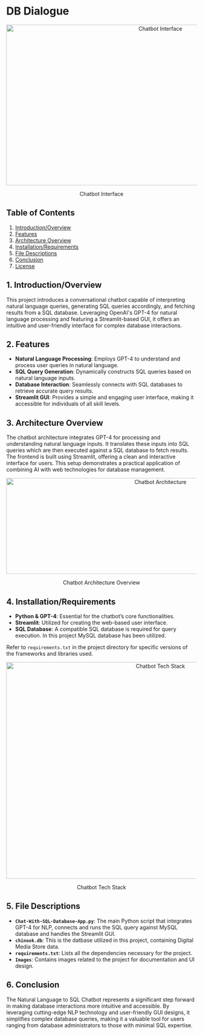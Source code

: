 # DB Dialogue

<div align="center">
  <img src="https://github.com/ManideepTelukuntla/Natural-Language-to-SQL-Chatbot/blob/main/Images/Chatbot-Interface.png" width="800" height="425" alt="Chatbot Interface">
  <br>
  <p>Chatbot Interface</p>
</div>

## Table of Contents
1. [Introduction/Overview](#1-introductionoverview)
2. [Features](#2-features)
3. [Architecture Overview](#3-architecture-overview)
4. [Installation/Requirements](#4-installationrequirements)
5. [File Descriptions](#5-file-descriptions)
6. [Conclusion](#6-conclusion)
7. [License](#7-license)

## 1. Introduction/Overview
This project introduces a conversational chatbot capable of interpreting natural language queries, generating SQL queries accordingly, and fetching results from a SQL database. Leveraging OpenAI's GPT-4 for natural language processing and featuring a Streamlit-based GUI, it offers an intuitive and user-friendly interface for complex database interactions.

## 2. Features
- **Natural Language Processing**: Employs GPT-4 to understand and process user queries in natural language.
- **SQL Query Generation**: Dynamically constructs SQL queries based on natural language inputs.
- **Database Interaction**: Seamlessly connects with SQL databases to retrieve accurate query results.
- **Streamlit GUI**: Provides a simple and engaging user interface, making it accessible for individuals of all skill levels.

## 3. Architecture Overview
The chatbot architecture integrates GPT-4 for processing and understanding natural language inputs. It translates these inputs into SQL queries which are then executed against a SQL database to fetch results. The frontend is built using Streamlit, offering a clean and interactive interface for users. This setup demonstrates a practical application of combining AI with web technologies for database management.

<div align="center">
  <img src="https://github.com/ManideepTelukuntla/Natural-Language-to-SQL-Chatbot/blob/main/Images/Architecture.png" width="800" height="254" alt="Chatbot Architecture">
  <br>
  <p>Chatbot Architecture Overview</p>
</div>

## 4. Installation/Requirements
- **Python & GPT-4**: Essential for the chatbot’s core functionalities.
- **Streamlit**: Utilized for creating the web-based user interface.
- **SQL Database**: A compatible SQL database is required for query execution. In this project MySQL database has been utilized.

Refer to `requirements.txt` in the project directory for specific versions of the frameworks and libraries used.

<div align="center">
  <img src="https://github.com/ManideepTelukuntla/Natural-Language-to-SQL-Chatbot/blob/main/Images/Tech-Stack.png" width="800" height="573" alt="Chatbot Tech Stack">
  <br>
  <p>Chatbot Tech Stack</p>
</div>

## 5. File Descriptions
- **`Chat-With-SQL-Database-App.py`**: The main Python script that integrates GPT-4 for NLP, connects and runs the SQL query against MySQL database and handles the Streamlit GUI.
- **`chinook.db`**: This is the datbase utilized in this project, containing Digital Media Store data.
- **`requirements.txt`**: Lists all the dependencies necessary for the project.
- **`Images`**: Contains images related to the project for documentation and UI design.

## 6. Conclusion
The Natural Language to SQL Chatbot represents a significant step forward in making database interactions more intuitive and accessible. By leveraging cutting-edge NLP technology and user-friendly GUI designs, it simplifies complex database queries, making it a valuable tool for users ranging from database administrators to those with minimal SQL expertise.
